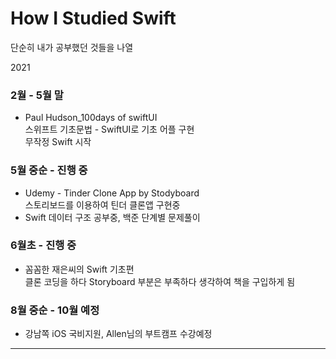# How I Studied Swift
단순히 내가 공부했던 것들을 나열

2021

### 2월 - 5월 말   
- Paul Hudson_100days of swiftUI   
스위프트 기초문법 - SwiftUI로 기초 어플 구현   
무작정 Swift 시작

### 5월 중순 - 진행 중
- Udemy - Tinder Clone App by Stodyboard   
스토리보드를 이용하여 틴더 클론앱 구현중   
- Swift 데이터 구조 공부중, 백준 단계별 문제풀이

### 6월초 - 진행 중
- 꼼꼼한 재은씨의 Swift 기초편   
클론 코딩을 하다 Storyboard 부분은 부족하다 생각하여 책을 구입하게 됨

### 8월 중순 - 10월 예정
- 강남쪽 iOS 국비지원, Allen님의 부트캠프 수강예정

***
